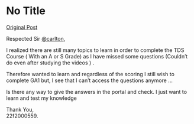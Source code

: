 # No Title

[Original Post](https://discourse.onlinedegree.iitm.ac.in/t/165433/1)

<p>Respected Sir <a class="mention" href="/u/carlton">@carlton</a>,</p>
<p>I realized there are still many topics to learn in order to complete the TDS Course ( With an A or S Grade) as I have missed some questions (Couldn’t do even after studying the videos ) .</p>
<p>Therefore wanted to learn and regardless of the scoring I still wish to complete GA1 but, I see that I can’t access the questions  anymore …</p>
<p>Is there any way to give the answers in the portal and check. I just want to learn and test my knowledge</p>
<p>Thank You,<br>
22f2000559.</p>